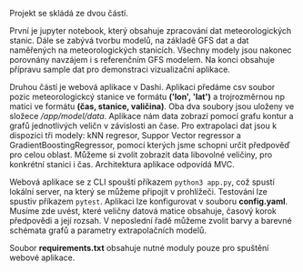 Projekt se skládá ze dvou částí.  

První je jupyter notebook, který obsahuje zpracování dat meteorologických stanic. Dále se zabývá tvorbu modelů, na základě GFS dat a dat naměřených na meteorologických stanicích. Všechny modely jsou nakonec porovnány navzájem i s referenčním GFS modelem. Na konci obsahuje přípravu sample dat pro demonstraci vizualizační aplikace.

Druhou částí je webová aplikace v Dashi. Aplikaci předáme csv soubor pozic meteorologickcý stanice ve formátu **('lon', 'lat')** a trojrozměrnou np matici ve formátu **(čas, stanice, valičina)**. Oba dva soubory jsou uloženy ve složece */app/model/data*. Aplikace nám data zobrazí pomocí grafu kontur a grafů jednotlivých veličn v závislosti an čase. Pro extrapolaci dat jsou k dispozici tři modely: kNN regresor, Suppor Vector regressor a GradientBoostingRegressor, pomocí kterých jsme schopni určit předpověď pro celou oblast. Můžeme si zvolit zobrazit data libovolné veličiny, pro konkrétní stanici i čas. Architektura aplikace odpovídá MVC. 

Webová aplikace se z CLI spouští příkazem `python3 app.py`, což spustí lokální server, na který se můžeme připojit v prohlížeči. Testování lze spustiv příkazem `pytest`. Aplikaci lze konfigurovat v souboru **config.yaml**. Musíme zde uvést, které veličny datová matice obsahuje, časový korok předpovědi a její rozsah. V neposlední řadě můžeme zvolit barvy a barevné schémata grafů a parametry extrapolačních modelů.

Soubor **requirements.txt** obsahuje nutné moduly pouze pro spuštění webové aplikace.